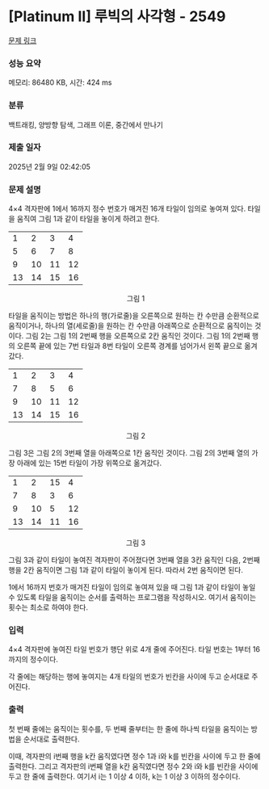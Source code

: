 # [Platinum II] 루빅의 사각형 - 2549 

[문제 링크](https://www.acmicpc.net/problem/2549) 

### 성능 요약

메모리: 86480 KB, 시간: 424 ms

### 분류

백트래킹, 양방향 탐색, 그래프 이론, 중간에서 만나기

### 제출 일자

2025년 2월 9일 02:42:05

### 문제 설명

<p>4×4 격자판에 1에서 16까지 정수 번호가 매겨진 16개 타일이 임의로 놓여져 있다. 타일을 움직여 그림 1과 같이 타일을 놓이게 하려고 한다.</p>

<table class="table table-bordered td-center table-2549">
	<tbody>
		<tr>
			<td>1</td>
			<td>2</td>
			<td>3</td>
			<td>4</td>
		</tr>
		<tr>
			<td>5</td>
			<td>6</td>
			<td>7</td>
			<td>8</td>
		</tr>
		<tr>
			<td>9</td>
			<td>10</td>
			<td>11</td>
			<td>12</td>
		</tr>
		<tr>
			<td>13</td>
			<td>14</td>
			<td>15</td>
			<td>16</td>
		</tr>
	</tbody>
</table>

<p style="text-align: center; ">그림 1</p>

<p>타일을 움직이는 방법은 하나의 행(가로줄)을 오른쪽으로 원하는 칸 수만큼 순환적으로 움직이거나, 하나의 열(세로줄)을 원하는 칸 수만큼 아래쪽으로 순환적으로 움직이는 것이다. 그림 2는 그림 1의 2번째 행을 오른쪽으로 2칸 움직인 것이다. 그림 1의 2번째 행의 오른쪽 끝에 있는 7번 타일과 8번 타일이 오른쪽 경계를 넘어가서 왼쪽 끝으로 옮겨갔다.</p>

<table class="table table-bordered td-center table-2549">
	<tbody>
		<tr>
			<td>1</td>
			<td>2</td>
			<td class="b">3</td>
			<td>4</td>
		</tr>
		<tr>
			<td class="bb">7</td>
			<td class="bb">8</td>
			<td class="bb">5</td>
			<td class="bb">6</td>
		</tr>
		<tr>
			<td>9</td>
			<td>10</td>
			<td class="b">11</td>
			<td>12</td>
		</tr>
		<tr>
			<td>13</td>
			<td>14</td>
			<td class="b">15</td>
			<td>16</td>
		</tr>
	</tbody>
</table>

<p style="text-align: center; ">그림 2</p>

<p>그림 3은 그림 2의 3번째 열을 아래쪽으로 1칸 움직인 것이다. 그림 2의 3번째 열의 가장 아래에 있는 15번 타일이 가장 위쪽으로 옮겨갔다.</p>

<table class="table table-bordered td-center table-2549">
	<tbody>
		<tr>
			<td>1</td>
			<td>2</td>
			<td class="bb">15</td>
			<td>4</td>
		</tr>
		<tr>
			<td>7</td>
			<td>8</td>
			<td class="bb">3</td>
			<td>6</td>
		</tr>
		<tr>
			<td>9</td>
			<td>10</td>
			<td class="bb">5</td>
			<td>12</td>
		</tr>
		<tr>
			<td>13</td>
			<td>14</td>
			<td class="bb">11</td>
			<td>16</td>
		</tr>
	</tbody>
</table>

<p style="text-align: center; ">그림 3</p>

<p>그림 3과 같이 타일이 놓여진 격자판이 주어졌다면 3번째 열을 3칸 움직인 다음, 2번째 행을 2칸 움직이면 그림 1과 같이 타일이 놓이게 된다. 따라서 2번 움직이면 된다.</p>

<p>1에서 16까지 번호가 매겨진 타일이 임의로 놓여져 있을 때 그림 1과 같이 타일이 놓일 수 있도록 타일을 움직이는 순서를 출력하는 프로그램을 작성하시오. 여기서 움직이는 횟수는 최소로 하여야 한다.</p>

### 입력 

 <p>4×4 격자판에 놓여진 타일 번호가 행단 위로 4개 줄에 주어진다. 타일 번호는 1부터 16까지의 정수이다.</p>

<p>각 줄에는 해당하는 행에 놓여지는 4개 타일의 번호가 빈칸을 사이에 두고 순서대로 주어진다.</p>

### 출력 

 <p>첫 번째 줄에는 움직이는 횟수를, 두 번째 줄부터는 한 줄에 하나씩 타일을 움직이는 방법을 순서대로 출력한다.</p>

<p>이때, 격자판의 i번째 행을 k칸 움직였다면 정수 1과 i와 k를 빈칸을 사이에 두고 한 줄에 출력한다. 그리고 격자판의 i번째 열을 k칸 움직였다면 정수 2와 i와 k를 빈칸을 사이에 두고 한 줄에 출력한다. 여기서 i는 1 이상 4 이하, k는 1 이상 3 이하의 정수이다.</p>


